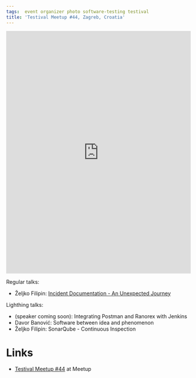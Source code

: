 ```yaml
---
tags:  event organizer photo software-testing testival
title: 'Testival Meetup #44, Zagreb, Croatia'
---
```

<iframe src="https://www.facebook.com/plugins/post.php?href=https%3A%2F%2Fwww.facebook.com%2Fmedia%2Fset%2F%3Fset%3Da.10157037061267290%26type%3D1%26l%3De7424075c4&width=500&show_text=true&height=655&appId" width="500" height="655" style="border:none;overflow:hidden" scrolling="no" frameborder="0" allowTransparency="true" allow="encrypted-media"></iframe>

Regular talks:

- Željko Filipin: [Incident Documentation - An Unexpected Journey](/incident-documentation)

Lighthing talks:

- (speaker coming soon): Integrating Postman and Ranorex with Jenkins
- Davor Banović: Software between idea and phenomenon
- Željko Filipin: SonarQube - Continuous Inspection

# Links

- [Testival Meetup #44](https://www.meetup.com/testival/events/257897967/) at Meetup
